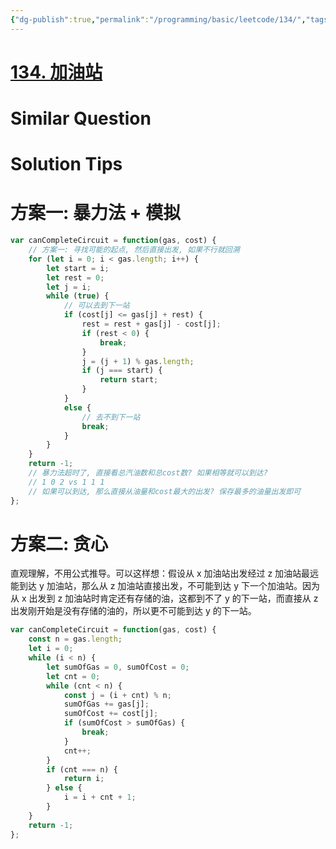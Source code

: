 ```yaml
---
{"dg-publish":true,"permalink":"/programming/basic/leetcode/134/","tags":["leetcode/greedy-algorithm","leetcode/unsolved"]}
---
```



# [134. 加油站](https://leetcode.cn/problems/gas-station/)

# Similar Question

# Solution Tips

# 方案一: 暴力法 + 模拟

```js
var canCompleteCircuit = function(gas, cost) {
    // 方案一: 寻找可能的起点, 然后直接出发, 如果不行就回溯
    for (let i = 0; i < gas.length; i++) {
        let start = i;
        let rest = 0;
        let j = i;
        while (true) {
            // 可以去到下一站
            if (cost[j] <= gas[j] + rest) {
                rest = rest + gas[j] - cost[j];
                if (rest < 0) {
                    break;
                }
                j = (j + 1) % gas.length;
                if (j === start) {
                    return start;
                }
            }
            else {
                // 去不到下一站
                break;
            }
        }
    }
    return -1;
    // 暴力法超时了, 直接看总汽油数和总cost数? 如果相等就可以到达?
    // 1 0 2 vs 1 1 1
    // 如果可以到达, 那么直接从油量和cost最大的出发? 保存最多的油量出发即可
};
```

# 方案二: 贪心

直观理解，不用公式推导。可以这样想：假设从 x 加油站出发经过 z 加油站最远能到达 y 加油站，那么从 z 加油站直接出发，不可能到达 y 下一个加油站。因为从 x 出发到 z 加油站时肯定还有存储的油，这都到不了 y 的下一站，而直接从 z 出发刚开始是没有存储的油的，所以更不可能到达 y 的下一站。

```js
var canCompleteCircuit = function(gas, cost) {
    const n = gas.length;
    let i = 0;
    while (i < n) {
        let sumOfGas = 0, sumOfCost = 0;
        let cnt = 0;
        while (cnt < n) {
            const j = (i + cnt) % n;
            sumOfGas += gas[j];
            sumOfCost += cost[j];
            if (sumOfCost > sumOfGas) {
                break;
            }
            cnt++;
        }
        if (cnt === n) {
            return i;
        } else {
            i = i + cnt + 1;
        }
    }
    return -1;
};
```

